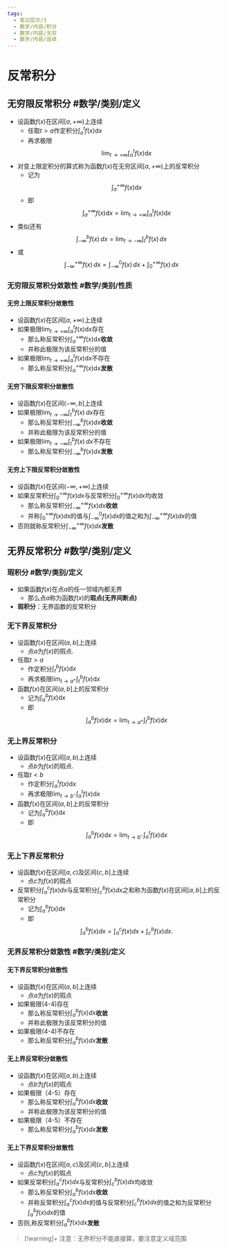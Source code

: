 ```yaml
---
tags:
  - 笔记层次/3
  - 数学/内容/积分
  - 数学/内容/无穷
  - 数学/内容/连续
---
```


# 反常积分
## 无穷限反常积分 #数学/类别/定义 

- 设函数$f(x)$在区间$\left [ a,+\infty \right )$上连续
	- 任取$t>a$作定积分$\int_{a}^{t}f(x)\mathrm{d}x$
	- 再求极限$$\lim_{t\to+\infty}\int_{a}^{t}f(x)\mathrm{d}x$$
- 对变上限定积分的算式称为函数$f(x)$在无穷区间$\left [ a,+\infty \right )$上的反常积分
	- 记为$$\int_{a}^{+\infty}f(x)\mathrm{d}x$$
	- 即$$\int_{a}^{+\infty}f(x)\mathrm{d}x=\lim_{t\to+\infty}\int_{a}^{t}f(x)\mathrm{d}x$$
- 类似还有$$\int _{-\infty}^{b}f(x) \, dx = \lim_{ t \to -\infty } \int _{t}^{b}f(x) \, dx $$
- 或$$\int _{-\infty}^{+\infty}f(x) \, dx = \int _{-\infty}^{0}f(x) \, dx +\int _{0}^{+\infty}f(x) \, dx $$
### 无穷限反常积分敛散性 #数学/类别/性质 

#### 无穷上限反常积分敛散性

- 设函数$f(x)$在区间$[a,+\infty)$上连续
- 如果极限$\lim_{t\to+\infty}\int_{a}^{t}f(x)\mathrm{d}x$存在
	- 那么称反常积分$\int_{a}^{+\infty} f(x)\mathrm{d}x$**收敛**
	- 并称此极限为该反常积分的值
- 如果极限$\lim_{t\to+\infty}\int_{a}^{t}f(x)\mathrm{d}x$不存在
	- 那么称反常积分$\int_{a}^{+\infty} f(x)\mathrm{d}x$**发散**

#### 无穷下限反常积分敛散性

- 设函数$f(x)$在区间$(-\infty,b]$上连续
- 如果极限$\lim_{ t \to -\infty } \int _{t}^{b}f(x) \, dx$存在
	- 那么称反常积分$\int_{-\infty}^{b}f(x)dx$**收敛**
	- 并称此极限为该反常积分的值
- 如果极限$\lim_{ t \to -\infty } \int _{t}^{b}f(x) \, dx$不存在
	- 那么称反常积分$\int_{-\infty}^{b}f(x)dx$**发散**

#### 无穷上下限反常积分敛散性
- 设函数$f(x)$在区间$(-\infty,+\infty)$上连续
- 如果反常积分$\int_{0}^{+\infty}f(x)dx$与反常积分$\int_{0}^{+\infty}f(x)dx$均收敛
	- 那么称反常积分$\int_{-\infty}^{+\infty}f(x)dx$**收敛**
	- 并称$\int_{0}^{+\infty}f(x)dx$的值与$\int_{-\infty}^{0}f(x)dx$的值之和为$\int_{-\infty}^{+\infty}f(x)dx$的值
- 否则就称反常积分$\int_{-\infty}^{+\infty}f(x)dx$**发散**

## 无界反常积分 #数学/类别/定义 

### 瑕积分 #数学/类别/定义 
- 如果函数$f(x)$在点$a$的任一邻域内都无界
	- 那么点$a$称为函数$f(x)$的**瑕点(无界间断点)**
- **瑕积分**：无界函数的反常积分

### 无下界反常积分
- 设函数$f(x)$在区间$(a,b]$上连续
	- 点$a$为$f(x)$的瑕点.
- 任取$t>a$
	- 作定积分$\int_{t}^{b} f(x)\mathrm{d}x$
	- 再求极限$\lim_{t \to a^{+}}\int_{t}^{b} f(x)\mathrm{d}x$ 
- 函数$f(x)$在区间$(a,b]$上的反常积分
	- 记为$\int_{a}^{b} f(x)\mathrm{d}x$
	- 即$$\int_{a}^{b} f(x)\mathrm{d}x=\lim_{t \to a^{+}}\int_{t}^{b} f(x)\mathrm{d}x$$
### 无上界反常积分
- 设函数$f(x)$在区间$[a,b)$上连续
	- 点$b$为$f(x)$的瑕点.
- 任取$t<b$
	- 作定积分$\int_{a}^{t} f(x)\mathrm{d}x$
	- 再求极限$\lim_{t \to b^{-}}\int_{a}^{t} f(x)\mathrm{d}x$ 
- 函数$f(x)$在区间$(a,b]$上的反常积分
	- 记为$\int_{a}^{b} f(x)\mathrm{d}x$
	- 即$$\int_{a}^{b} f(x)\mathrm{d}x=\lim_{t \to b^{-}}\int_{a}^{t} f(x)\mathrm{d}x$$

### 无上下界反常积分
- 设函数$f(x)$在区间$[a,c)$及区间$(c,b]$上连续
	- 点$c$为$f(x)$的瑕点
- 反常积分$\int_a^cf(x)dx$与反常积分$\int_c^bf(x)dx$之和称为函数$f(x)$在区间$[a,b]$上的反常积分
	- 记为$\int_a^bf(x)dx$
	- 即$$\int_a^bf(x)dx=\int_a^cf(x)dx+\int_c^bf(x)dx.$$





### 无界反常积分敛散性 #数学/类别/定义 

#### 无下界反常积分敛散性
- 设函数$f(x)$在区间$(a,b]$上连续
	- 点$a$为$f(x)$的瑕点
- 如果极限(4-4)存在
	- 那么称反常积分$\int_a^bf(x)dx$**收敛**
	- 并称此极限为该反常积分的值
- 如果极限(4-4)不存在
	- 那么称反常积分$\int_a^bf(x)dx$**发散**

#### 无上界反常积分敛散性
- 设函数$f(x)$在区间$[a,b)$上连续
	- 点$b$为$f(x)$的瑕点
- 如果极限（4-5）存在
	- 那么称反常积分$\int_a^bf(x)dx$**收敛**
	- 并称此极限为该反常积分的值
- 如果极限（4-5）不存在
	- 那么称反常积分$\int_a^bf(x)dx$**发散**  

#### 无上下界反常积分敛散性
- 设函数$f(x)$在区间$[a,c)$及区间$(c,b]$上连续
	- 点$c$为$f(x)$的瑕点
- 如果反常积分$\int_a^cf(x)dx$与反常积分$\int_c^bf(x)dx$均收敛
	- 那么称反常积分$\int_a^bf(x)dx$**收敛**
	- 并称反常积分$\int_a^cf(x)dx$的值与反常积分$\int_c^bf(x)dx$的值之和为反常积分$\int_a^bf(x)dx$的值
- 否则,称反常积分$\int_a^bf(x)dx$**发散**

>[!warning]+ 注意：无界积分不能直接算，要注意定义域范围 

